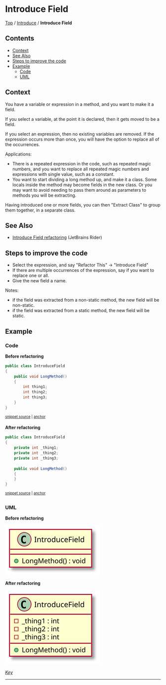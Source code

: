 <!--
GENERATED FILE - DO NOT EDIT
This file was generated by [MarkdownSnippets](https://github.com/SimonCropp/MarkdownSnippets).
Source File: /docs/Introduce/mdsource/IntroduceField.source.md
To change this file edit the source file and then execute ./run_markdown_templates.sh.
-->

# Introduce Field

[Top](../) / [Introduce](.) / **Introduce Field**

<!-- toc -->
## Contents

  * [Context](#context)
  * [See Also](#see-also)
  * [Steps to improve the code](#steps-to-improve-the-code)
  * [Example](#example)
    * [Code](#code)
    * [UML](#uml)<!-- endToc -->

 <!-- include: IntroduceField.description. path: /RefactoringSamples/Before/Introduce/IntroduceField.description.include.md -->
## Context

You have a variable or expression in a method, and you want to make it a field.

If you select a variable, at the point it is declared, then it gets moved to be a field.

If you select an expression, then no existing variables are removed. If the expression occurs more than once, you will have the option to replace all of the occurrences.

Applications:

* There is a repeated expression in the code, such as repeated magic numbers, and you want to replace all repeated magic numbers and expressions with single value, such as a constant.
* You want to start dividing a long method up, and make it a class. Some locals inside the method may become fields in the new class. Or you may want to avoid needing to pass them around as parameters to methods you will be extracting.

Having introduced one or more fields, you can then "Extract Class" to group them together, in a separate class.

## See Also

* [Introduce Field refactoring](https://www.jetbrains.com/help/rider/Refactorings__Introduce_Field.html) (JetBrains Rider)

## Steps to improve the code

* Select the expression, and say "Refactor This" -> "Introduce Field"
* If there are multiple occurrences of the expression, say if you want to replace one or all.
* Give the new field a name.

Notes:

* if the field was extracted from a non-static method, the new field will be non-static.
* if the field was extracted from a static method, the new field will be static. <!-- endInclude -->

## Example

### Code

**Before refactoring**

<!-- snippet: IntroduceField-Before -->
<a id='snippet-introducefield-before'></a>
```cs
public class IntroduceField
{
    public void LongMethod()
    {
        int thing1;
        int thing2;
        int thing3;
    }
}
```
<sup><a href='/RefactoringSamples/Before/Introduce/IntroduceField.cs#L3-L13' title='Snippet source file'>snippet source</a> | <a href='#snippet-introducefield-before' title='Start of snippet'>anchor</a></sup>
<!-- endSnippet -->

**After refactoring**

<!-- snippet: IntroduceField-After -->
<a id='snippet-introducefield-after'></a>
```cs
public class IntroduceField
{
    private int _thing1;
    private int _thing2;
    private int _thing3;

    public void LongMethod()
    {
    }
}
```
<sup><a href='/RefactoringSamples/After/Introduce/IntroduceField.cs#L3-L14' title='Snippet source file'>snippet source</a> | <a href='#snippet-introducefield-after' title='Start of snippet'>anchor</a></sup>
<!-- endSnippet -->

### UML

**Before refactoring**

![IntroduceField - Before](../../uml/Before/Introduce/IntroduceField.svg?raw=true)

**After refactoring**

![IntroduceField - After](../../uml/After/Introduce/IntroduceField.svg?raw=true)

*[Key](../../uml/Keys/FullKey.svg)*

-----

